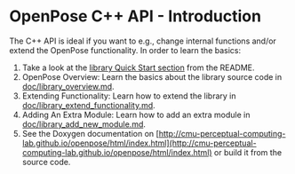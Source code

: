 OpenPose C++ API - Introduction
====================================

The C++ API is ideal if you want to e.g., change internal functions and/or extend the OpenPose functionality. In order to learn the basics:

1. Take a look at the [library Quick Start section](../README.md#quick-start) from the README.
2. OpenPose Overview: Learn the basics about the library source code in [doc/library_overview.md](./library_overview.md).
3. Extending Functionality: Learn how to extend the library in [doc/library_extend_functionality.md](./library_extend_functionality.md).
4. Adding An Extra Module: Learn how to add an extra module in [doc/library_add_new_module.md](./library_add_new_module.md).
5. See the Doxygen documentation on [http://cmu-perceptual-computing-lab.github.io/openpose/html/index.html](http://cmu-perceptual-computing-lab.github.io/openpose/html/index.html) or build it from the source code.
